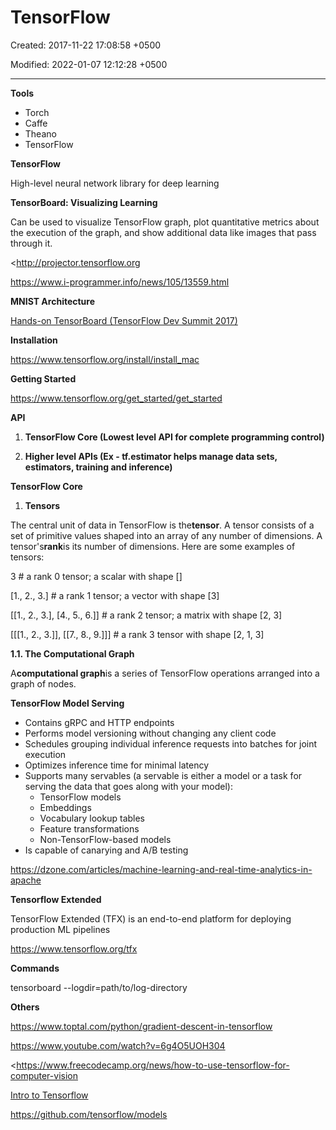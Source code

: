 # TensorFlow

Created: 2017-11-22 17:08:58 +0500

Modified: 2022-01-07 12:12:28 +0500

---

**Tools**
-   Torch
-   Caffe
-   Theano
-   TensorFlow



**TensorFlow**

High-level neural network library for deep learning



**TensorBoard: Visualizing Learning**

Can be used to visualize TensorFlow graph, plot quantitative metrics about the execution of the graph, and show additional data like images that pass through it.



<http://projector.tensorflow.org

<https://www.i-programmer.info/news/105/13559.html>



**MNIST Architecture**

[Hands-on TensorBoard (TensorFlow Dev Summit 2017)](https://www.youtube.com/watch?v=eBbEDRsCmv4)



**Installation**

<https://www.tensorflow.org/install/install_mac>



**Getting Started**

<https://www.tensorflow.org/get_started/get_started>



**API**

1.  **TensorFlow Core (Lowest level API for complete programming control)**

2.  **Higher level APIs (Ex - tf.estimator helps manage data sets, estimators, training and inference)**



**TensorFlow Core**

1.  **Tensors**

The central unit of data in TensorFlow is the**tensor**. A tensor consists of a set of primitive values shaped into an array of any number of dimensions. A tensor's**rank**is its number of dimensions. Here are some examples of tensors:

3 # a rank 0 tensor; a scalar with shape []

[1., 2., 3.] # a rank 1 tensor; a vector with shape [3]

[[1., 2., 3.], [4., 5., 6.]] # a rank 2 tensor; a matrix with shape [2, 3]

[[[1., 2., 3.]], [[7., 8., 9.]]] # a rank 3 tensor with shape [2, 1, 3]



**1.1. The Computational Graph**

A**computational graph**is a series of TensorFlow operations arranged into a graph of nodes.



**TensorFlow Model Serving**
-   Contains gRPC and HTTP endpoints
-   Performs model versioning without changing any client code
-   Schedules grouping individual inference requests into batches for joint execution
-   Optimizes inference time for minimal latency
-   Supports many servables (a servable is either a model or a task for serving the data that goes along with your model):
    -   TensorFlow models
    -   Embeddings
    -   Vocabulary lookup tables
    -   Feature transformations
    -   Non-TensorFlow-based models
-   Is capable of canarying and A/B testing



<https://dzone.com/articles/machine-learning-and-real-time-analytics-in-apache>



**Tensorflow Extended**

TensorFlow Extended (TFX) is an end-to-end platform for deploying production ML pipelines

<https://www.tensorflow.org/tfx>



**Commands**

tensorboard --logdir=path/to/log-directory



**Others**

<https://www.toptal.com/python/gradient-descent-in-tensorflow>

<https://www.youtube.com/watch?v=6g4O5UOH304>

<https://www.freecodecamp.org/news/how-to-use-tensorflow-for-computer-vision

[Intro to Tensorflow](https://www.youtube.com/playlist?list=PL2-dafEMk2A7EEME489DsI468AB0wQsMV)

<https://github.com/tensorflow/models>
